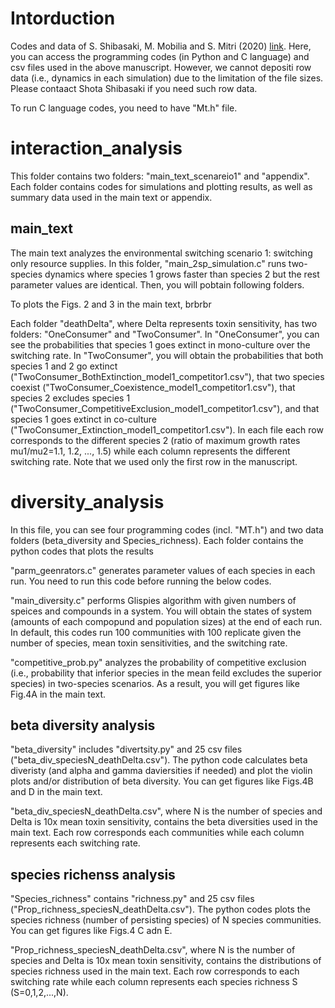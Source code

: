# Intorduction
Codes and data of S. Shibasaki, M. Mobilia and S. Mitri (2020) [link](https://arxiv.org/abs/2007.12090).
Here, you can access the programming codes (in Python and C language) and csv files used in the above manuscript. However, we cannot depositi row data (i.e., dynamics in each simulation) due to the limitation of the file sizes. Please contaact Shota Shibasaki if you need such row data.

To run C language codes, you need to have "Mt.h" file.



# interaction_analysis
This folder contains two folders: "main_text_scenareio1" and "appendix". Each folder contains codes for simulations and plotting results, as well as summary data used in the main text or appendix.

##  main_text
The main text analyzes the environmental switching scenario 1: switching only resource supplies. In this folder, "main_2sp_simulation.c" runs two-species dynamics where species 1 grows faster than species 2 but the rest parameter values are identical. Then, you will pobtain following folders.

To plots the Figs. 2 and 3 in the main text, brbrbr

Each folder "deathDelta", where Delta represents toxin sensitivity, has two folders: "OneConsumer" and "TwoConsumer". In "OneConsumer", you can see the probabilities that species 1 goes extinct in mono-culture over the switching rate. In "TwoConsumer", you will obtain the probabilities that both species 1 and 2 go extinct ("TwoConsumer_BothExtinction_model1_competitor1.csv"), that two species coexist ("TwoConsumer_Coexistence_model1_competitor1.csv"), that species 2 excludes species 1 ("TwoConsumer_CompetitiveExclusion_model1_competitor1.csv"), and that species 1 goes extinct in co-culture ("TwoConsumer_Extinction_model1_competitor1.csv"). In each file each row corresponds to the different species 2 (ratio of maximum growth rates mu1/mu2=1.1, 1.2, ..., 1.5) while each column represents the different switching rate. Note that we used only the first row in the manuscript.


# diversity_analysis
In this file, you can see four programming codes (incl. "MT.h") and two data folders (beta_diversity and Species_richness). Each folder contains the python codes that plots the results 

"parm_geenrators.c" generates parameter values of each species in each run. You need to run this code before running the below codes.

"main_diversity.c" performs Glispies algorithm with given numbers of speices and compounds in a system. You will obtain the states of system (amounts of each compopund and population sizes) at the end of each run. In default, this codes run 100  communities with 100 replicate given the number of species, mean toxin sensitivities, and the switching rate.

"competitive_prob.py" analyzes the probability of competitive exclusion (i.e., probability that inferior species in the mean feild excludes the superior species) in two-species scenarios. As a result, you will get figures like Fig.4A in the main text.


## beta diversity analysis
"beta_diversity" includes "divertsity.py" and 25 csv files ("beta_div_speciesN_deathDelta.csv"). The python code calculates beta diveristy (and alpha and gamma daviersities if needed) and plot the violin plots and/or distribution of beta diversity. You can get figures like Figs.4B and D in the main text.

"beta_div_speciesN_deathDelta.csv", where N is the number of species and Delta is 10x mean toxin sensitivity, contains the beta diversities used in the main text. Each row corresponds each communities while each column represents each switching rate. 


## species richenss analysis
"Species_richness" contains "richness.py" and 25 csv files ("Prop_richness_speciesN_deathDelta.csv"). The python codes plots the species richness (number of persisting species) of N species communities. You can get figures like Figs.4 C adn E.

"Prop_richness_speciesN_deathDelta.csv", where N is the number of species and Delta is 10x mean toxin sensitivity, contains the distributions of species richness used in the main text. Each row corresponds to each switching rate while each column represents each species richness S (S=0,1,2,...,N). 
